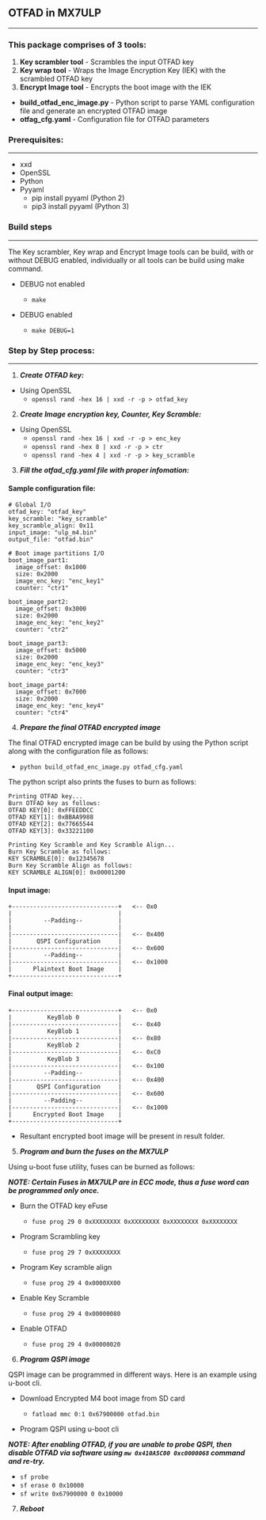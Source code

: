 ## OTFAD in MX7ULP
---
### This package comprises of 3 tools:
1. **Key scrambler tool**          - Scrambles the input OTFAD key
2. **Key wrap tool**               - Wraps the Image Encryption Key (IEK) with
                                     the scrambled OTFAD key
3. **Encrypt Image tool**          - Encrypts the boot image with the IEK

- **build_otfad_enc_image.py**     - Python script to parse YAML configuration
                                     file and generate an encrypted OTFAD image
- **otfag_cfg.yaml**               - Configuration file for OTFAD parameters

### Prerequisites:
---
- xxd
- OpenSSL
- Python
- Pyyaml
  - pip install pyyaml (Python 2)
  - pip3 install pyyaml (Python 3)


### Build steps
---

The Key scrambler, Key wrap and Encrypt Image tools can be build, with or
without DEBUG enabled, individually or all tools can be build using make
command.

- DEBUG not enabled
  - ```make```

- DEBUG enabled
  - ```make DEBUG=1```

### Step by Step process:
---
1. ***Create OTFAD key:***

- Using OpenSSL
  - ```openssl rand -hex 16 | xxd -r -p > otfad_key```

2. ***Create Image encryption key, Counter, Key Scramble:***

- Using OpenSSL
  - ```openssl rand -hex 16 | xxd -r -p > enc_key```
  - ```openssl rand -hex 8 | xxd -r -p > ctr```
  - ```openssl rand -hex 4 | xxd -r -p > key_scramble```

3. ***Fill the otfad_cfg.yaml file with proper infomation:***

#### Sample configuration file:
```text
# Global I/O
otfad_key: "otfad_key"
key_scramble: "key_scramble"
key_scramble_align: 0x11
input_image: "ulp_m4.bin"
output_file: "otfad.bin"

# Boot image partitions I/O
boot_image_part1:
  image_offset: 0x1000
  size: 0x2000
  image_enc_key: "enc_key1"
  counter: "ctr1"

boot_image_part2:
  image_offset: 0x3000
  size: 0x2000
  image_enc_key: "enc_key2"
  counter: "ctr2"

boot_image_part3:
  image_offset: 0x5000
  size: 0x2000
  image_enc_key: "enc_key3"
  counter: "ctr3"

boot_image_part4:
  image_offset: 0x7000
  size: 0x2000
  image_enc_key: "enc_key4"
  counter: "ctr4"
```

4. ***Prepare the final OTFAD encrypted image***

The final OTFAD encrypted image can be build by using the Python script
along with the configuration file as follows:
- ```python build_otfad_enc_image.py otfad_cfg.yaml```

The python script also prints the fuses to burn as follows:

```text
Printing OTFAD key...
Burn OTFAD key as follows:
OTFAD KEY[0]: 0xFFEEDDCC
OTFAD KEY[1]: 0xBBAA9988
OTFAD KEY[2]: 0x77665544
OTFAD KEY[3]: 0x33221100

Printing Key Scramble and Key Scramble Align...
Burn Key Scramble as follows:
KEY SCRAMBLE[0]: 0x12345678
Burn Key Scramble Align as follows:
KEY SCRAMBLE ALIGN[0]: 0x00001200
```

#### Input image:

```text
+------------------------------+   <-- 0x0
|                              |
|         --Padding--          |
|                              |
|------------------------------|   <-- 0x400
|       QSPI Configuration     |
|------------------------------|   <-- 0x600
|         --Padding--          |
|------------------------------|   <-- 0x1000
|      Plaintext Boot Image    |
+------------------------------+
```

#### Final output image:

```text
+------------------------------+   <-- 0x0
|          KeyBlob 0           |
|------------------------------|   <-- 0x40
|          KeyBlob 1           |
|------------------------------|   <-- 0x80
|          KeyBlob 2           |
|------------------------------|   <-- 0xC0
|          KeyBlob 3           |
|------------------------------|   <-- 0x100
|         --Padding--          |
|------------------------------|   <-- 0x400
|       QSPI Configuration     |
|------------------------------|   <-- 0x600
|         --Padding--          |
|------------------------------|   <-- 0x1000
|      Encrypted Boot Image    |
+------------------------------+
```

- Resultant encrypted boot image will be present in result folder.

5. ***Program and burn the fuses on the MX7ULP***

Using u-boot fuse utility, fuses can be burned as follows:

***NOTE: Certain Fuses in MX7ULP are in ECC mode, thus a fuse word can be programmed only once.***

- Burn the OTFAD key eFuse
  - ```fuse prog 29 0 0xXXXXXXXX 0xXXXXXXXX 0xXXXXXXXX 0xXXXXXXXX```

- Program Scrambling key
  - ```fuse prog 29 7 0xXXXXXXXX```

- Program Key scramble align
  - ```fuse prog 29 4 0x0000XX00```

- Enable Key Scramble
  - ```fuse prog 29 4 0x00000080```

- Enable OTFAD
  - ```fuse prog 29 4 0x00000020```

6. ***Program QSPI image***

QSPI image can be programmed in different ways. Here is an example using u-boot cli.

- Download Encrypted M4 boot image from SD card
  - ```fatload mmc 0:1 0x67900000 otfad.bin```

- Program QSPI using u-boot cli

***NOTE: After enabling OTFAD, if you are unable to probe QSPI, then disable OTFAD via software
using ```mw 0x410A5C00 0xc0000068``` command and re-try.***

  - ```sf probe```
  - ```sf erase 0 0x10000```
  - ```sf write 0x67900000 0 0x10000```

7. ***Reboot***
